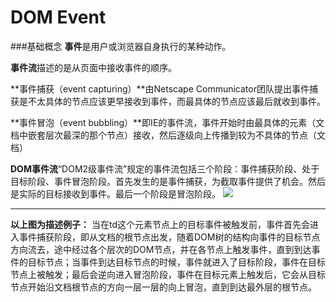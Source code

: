 # DOM Event


###基础概念
**事件**是用户或浏览器自身执行的某种动作。

**事件流**描述的是从页面中接收事件的顺序。

**事件捕获（event capturing）**由Netscape Communicator团队提出事件捕获是不太具体的节点应该更早接收到事件，而最具体的节点应该最后就收到事件。

**事件冒泡（event bubbling）**即IE的事件流，事件开始时由最具体的元素（文档中嵌套层次最深的那个节点）接收，然后逐级向上传播到较为不具体的节点（文档）

**DOM事件流**“DOM2级事件流”规定的事件流包括三个阶段：事件捕获阶段、处于目标阶段、事件冒泡阶段。首先发生的是事件捕获，为截取事件提供了机会。然后是实际的目标接收到事件。最后一个阶段是冒泡阶段。
![ ][1]


  [1]: http://jbcdn2.b0.upaiyun.com/2013/12/eventflow.png
  

---
**以上图为描述例子：** 当在td这个元素节点上的目标事件被触发前，事件首先会进入事件捕获阶段，即从文档的根节点出发，随着DOM树的结构向事件的目标节点方向流去，途中经过各个层次的DOM节点，并在各节点上触发事件，直到到达事件的目标节点；当事件到达目标节点的时候，事件就进入了目标阶段，事件在目标节点上被触发；最后会逆向进入冒泡阶段，事件在目标元素上触发后，它会从目标节点开始沿文档根节点的方向一层一层的向上冒泡，直到到达最外层的根节点。